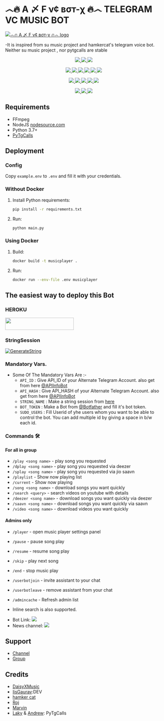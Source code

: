 # ෴🔥 A 〆 F ν¢ вσт-χ 🔥෴ TELEGRAM VC MUSIC BOT 
[![෴🔥 A 〆 F ν¢ вσт-χ 🔥෴ logo](https://telegra.ph/file/5de72ea0a84b582acd1d9.jpg)](http://t.me/The_fsociety)


-It is inspired from su music project and hamkercat's telegram voice bot.
Neither su music project , nor pytgcalls are stable


<p align="center">
<a href="https://app.codacy.com/gh/W2HGalaxy-Op/W2HMusic?utm_source=github.com&utm_medium=referral&utm_content=W2HGalaxy-Op/W2HMusic&utm_campaign=Badge_Grade_Settings" alt="Codacy Badge">
<img src="https://api.codacy.com/project/badge/Grade/6141417ceaf84545bab6bd671503df51" /> </a>
<a href="https://github.com/W2HGalaxy-Op/W2HMusic" alt="Libraries.io dependency status for GitHub repo"> <img src="https://img.shields.io/librariesio/github/W2HGalaxy-Op/W2HMusic" /> </a>
<a href="http://hits.dwyl.com/W2HGalaxy-Op/W2HMusic" alt="HitCount"> <img src="http://hits.dwyl.com/W2HGalaxy-Op/W2HMusic.svg" /> </a>
</p>
<p align="center">
<a href="https://github.com/W2HGalaxy-Op/W2HMusic" alt="GitHub closed issues"> <img src="https://img.shields.io/github/issues-closed-raw/W2HGalaxy-Op/W2HMusic?style=flat&logo=github&color=success" /> </a>
<a href="https://github.com/W2HGalaxy-Op/W2HMusic" alt="GitHub commit activity"> <img src="https://img.shields.io/github/commit-activity/m/W2HGalaxy-Op/W2HMusic" /> </a>
<a href="https://github.com/W2HGalaxy-Op/W2HMusic/graphs/contributors" alt="GitHub contributors"> <img src="https://img.shields.io/github/contributors/W2HGalaxy-Op/W2HMusic?style=flat&logo=github" /> </a>
<a href="https://github.com/W2HGalaxy-Op/W2HMusic/network/members" alt="GitHub forks"> <img src="https://img.shields.io/github/forks/W2HGalaxy-Op/W2HMusic?label=Forks&logo=github" /> </a>
<a href="https://github.com/W2HGalaxy-Op/W2HMusic" alt="GitHub closed pull requests"> <img src="https://img.shields.io/github/issues-pr-closed-raw/W2HGalaxy-Op/W2HMusic?color=success" /> </a>
<a href="https://github.com/W2HGalaxy-Op/W2HMusic" alt="GitHub issues"> <img src="https://img.shields.io/github/issues-raw/W2HGalaxy-Op/W2HMusic?style=flat&logo=github&color=yellow" /> </a>
</p>
<p align="center">
<a href="https://github.com/W2HGalaxy-Op/W2HMusic" alt="GitHub release (latest by date including pre-releases)"> <img src="https://img.shields.io/github/v/release/W2HGalaxy-Op/W2HMusic?include_prereleases?style=flat&logo=github" /> </a>
<a href="https://www.python.org/" alt="made-with-python"> <img src="https://img.shields.io/badge/Made%20with-Python-1f425f.svg?style=flat&logo=python&color=blue" /> </a>
<a href="https://github.com/W2HGalaxy-Op/W2HMusic" alt="Docker!"> <img src="https://aleen42.github.io/badges/src/docker.svg" /> </a>
<a href="https://github.com/W2HGalaxy-Op/W2HMusic" alt="GitHub repo size"> <img src="https://img.shields.io/github/repo-size/W2HGalaxy-Op/W2HMusic" /> </a>
<a href="https://github.com/W2HGalaxy-Op/W2HMusic/blob/master/LICENSE" alt="GPLv3 license"> <img src="https://img.shields.io/badge/License-GPLv3-blue.svg" /> </a>
</p>
<p align="center">
<a href="https://t.me/W2HMusicUpdates" alt="Telegram!"> <img src="https://aleen42.github.io/badges/src/telegram.svg" /> </a>
<a href="https://github.com/W2HGalaxy-Op/W2HMusic/graphs/commit-activity" alt="Maintenance"> <img src="https://img.shields.io/badge/Maintained%3F-yes-green.svg" /> </a>
<a href="https://makeapullrequest.com" alt="PRs Welcome"> <img src="https://img.shields.io/badge/PRs-welcome-brightgreen.svg?style=flat-square" /> </a>
</p>


## Requirements

- FFmpeg
- NodeJS [nodesource.com](https://nodesource.com/)
- Python 3.7+
- [PyTgCalls](https://github.com/pytgcalls/pytgcalls)

## Deployment

### Config

Copy `example.env` to `.env` and fill it with your credentials.

### Without Docker

1. Install Python requirements:
   ```bash
   pip install -r requirements.txt
   ```
2. Run:
   ```bash
   python main.py
   ```

### Using Docker

1. Build:
   ```bash
   docker build -t musicplayer .
   ```
2. Run:
   ```bash
   docker run --env-file .env musicplayer
   ```

## The easiest way to deploy this Bot
### HEROKU
<a href="https://heroku.com/deploy?template=https://github.com/MeIsNoob05/addictadi"> <img src="https://img.shields.io/badge/Deploy%20To%20Heroku-red?style=for-the-badge&logo=heroku" width="220" height="38.45"/></a></p>

### StringSession

[![GenerateString](https://img.shields.io/badge/repl.it-generateString-yellowgreen)](https://replit.com/@GalaxyOp/W2HMusicBot#main.py) 


### Mandatory Vars.

- Some Of The Mandatory Vars Are :-
   - `API_ID` :  Give API_ID of your Alternate Telegram Account. also get from here [@APIInfoBot](https://t.me/APIinfoBot)
   - `API_HASH` :  Give API_HASH of your Alternate Telegram Account. also get from here [@APIInfoBot](https://t.me/APIinfoBot)
   - `STRING_NAME` :  Make a string session from [here](https://replit.com/@QueenArzoo/VCPlayBot)
   - `BOT_TOKEN` :  Make a Bot from [@Botfather](https://t.me/botfather) and fill it's bot token.
   - `SUDO_USERS` :  Fill Userid of yhe users whom you want to be able to control the bot. You can add multiple id by giving a space in b/w each id.


### Commands 🛠
#### For all in group
- `/play <song name>` - play song you requested
- `/dplay <song name>` - play song you requested via deezer
- `/splay <song name>` - play song you requested via jio saavn
- `/playlist` - Show now playing list
- `/current` - Show now playing
- `/song <song name>` - download songs you want quickly
- `/search <query>` - search videos on youtube with details
- `/deezer <song name>` - download songs you want quickly via deezer
- `/saavn <song name>` - download songs you want quickly via saavn
- `/video <song name>` - download videos you want quickly


#### Admins only
- `/player` - open music player settings panel
- `/pause` - pause song play
- `/resume` - resume song play
- `/skip` - play next song
- `/end` - stop music play
- `/userbotjoin` - invite assistant to your chat
- `/userbotleave` - remove assistant from your chat
- `/admincache` - Refresh admin list

- Inline search is also supported.

* Bot Link:  <a href="http://t.me/fsociety07bot" alt="🔥 A 〆 F ν¢ вσт-χ 🔥"> <img src="https://img.shields.io/badge/%F0%9F%A4%96%20-W2HMusic-blue" /> </a>
* News channel: <a  href="http://t.me/The_fsociety" alt="W2HMusic Updates"> <img  src="https://img.shields.io/badge/%F0%9F%92%A1-W2HMusic%20Updates-9cf" /> </a>

## Support
- [Channel](http://t.me/The_fsociety)
- [Group](http://t.me/The_fsociety)

## Credits
- [DaisyXMusic](https://github.com/TeamDaisyX/DaisyXMusic)
- [IisGaurav](https://github.com/IisGaurav):DEV
- [hamker cat](https://github.com/thehamkercat/Telegram_VC_Bot)
- [Roj](https://github.com/rojserbest)
- [Marvin](https://github.com/BlackStoneReborn)
- [Laky](https://github.com/Laky-64) & [Andrew](https://github.com/AndrewLaneX): PyTgCalls

